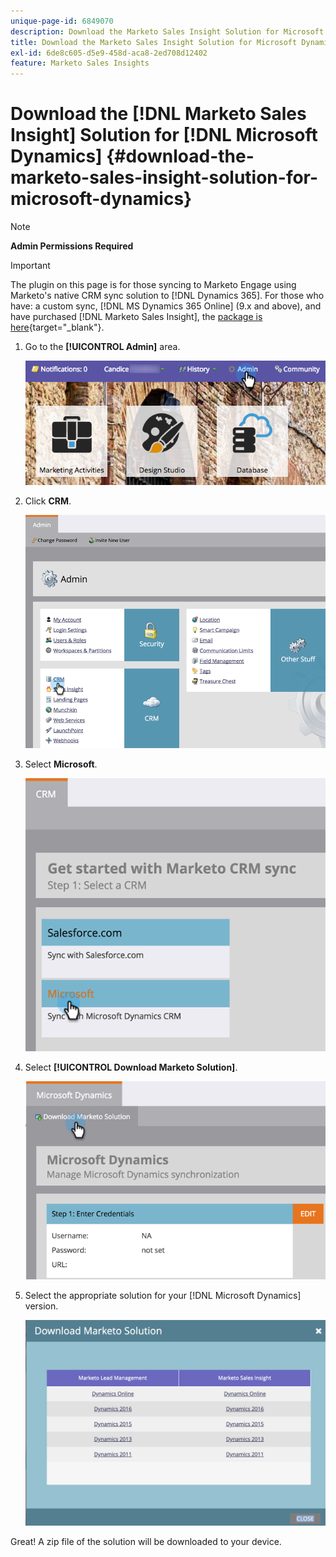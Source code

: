 ```yaml
---
unique-page-id: 6849070
description: Download the Marketo Sales Insight Solution for Microsoft Dynamics - Marketo Docs - Product Documentation
title: Download the Marketo Sales Insight Solution for Microsoft Dynamics
exl-id: 6de8c605-d5e9-458d-aca8-2ed708d12402
feature: Marketo Sales Insights
---
```

# Download the [!DNL Marketo Sales Insight] Solution for [!DNL Microsoft Dynamics] {#download-the-marketo-sales-insight-solution-for-microsoft-dynamics}

>[!NOTE]
>
>**Admin Permissions Required**

>[!IMPORTANT]
>
>The plugin on this page is for those syncing to Marketo Engage using Marketo's native CRM sync solution to [!DNL Dynamics 365]. For those who have: a custom sync, [!DNL MS Dynamics 365 Online] (9.x and above), and have purchased [!DNL Marketo Sales Insight], the [package is here](https://mktg-cdn.marketo.com/community/MarketoSalesInsight_NonNative.zip){target="_blank"}.

1. Go to the **[!UICONTROL Admin]** area.

   ![](assets/mainnavhand.png)

1. Click **CRM**.

   ![](assets/image2015-3-11-13-3a7-3a11.png)

1. Select **Microsoft**.

   ![](assets/image2016-5-3.png)

1. Select **[!UICONTROL Download Marketo Solution]**.

   ![](assets/image2015-3-11-13-3a10-3a4.png)

1. Select the appropriate solution for your [!DNL Microsoft Dynamics] version.

   ![](assets/msd-online.png)

Great! A zip file of the solution will be downloaded to your device.
